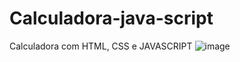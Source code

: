 # Calculadora-java-script
Calculadora com HTML, CSS e JAVASCRIPT
![image](https://user-images.githubusercontent.com/97314825/211213384-8b43ec82-92b5-4b4f-90ff-248df0e3ff00.png)

